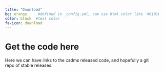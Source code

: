 ```yaml
---
title: "Download"
bg: orange     #defined in _config.yml, can use html color like '#010101'
color: black  #text color
fa-icon: download
---
```


# Get the code here

Here we can have links to the csdms released code, and hopefully a git repo of stable releases.
